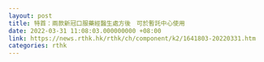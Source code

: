 ```yaml
---
layout: post
title: 特首：兩款新冠口服藥經醫生處方後　可於暫託中心使用
date: 2022-03-31 11:08:03.000000000 +08:00
link: https://news.rthk.hk/rthk/ch/component/k2/1641803-20220331.htm
categories: rthk
---
```



